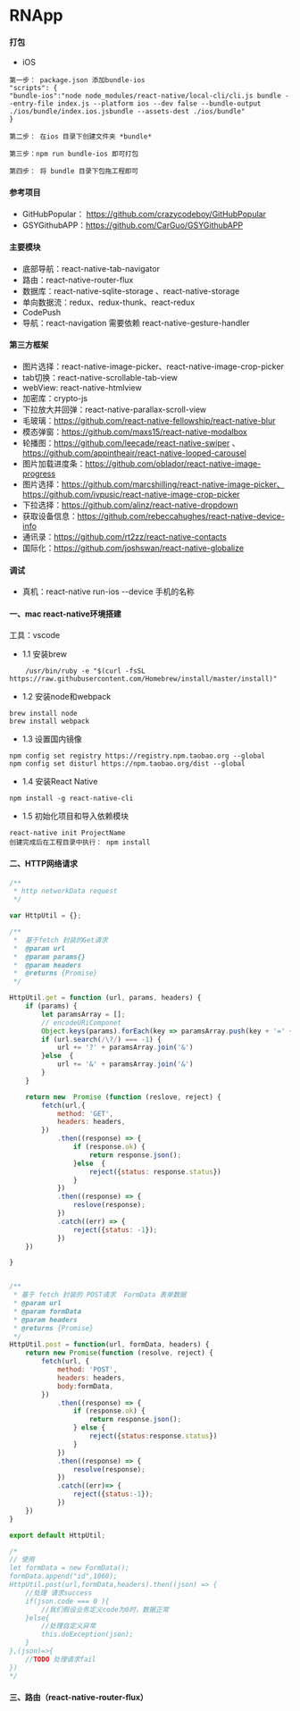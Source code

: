 # RNApp

#### 打包
- iOS
```
第一步： package.json 添加bundle-ios
"scripts": {
"bundle-ios":"node node_modules/react-native/local-cli/cli.js bundle --entry-file index.js --platform ios --dev false --bundle-output ./ios/bundle/index.ios.jsbundle --assets-dest ./ios/bundle"
}

第二步： 在ios 目录下创建文件夹 *bundle*

第三步：npm run bundle-ios 即可打包

第四步： 将 bundle 目录下包拖工程即可

```

#### 参考项目
- GitHubPopular： https://github.com/crazycodeboy/GitHubPopular
- GSYGithubAPP：https://github.com/CarGuo/GSYGithubAPP

#### 主要模块
- 底部导航：react-native-tab-navigator
- 路由：react-native-router-flux
- 数据库：react-native-sqlite-storage  、react-native-storage
- 单向数据流：redux、redux-thunk、react-redux
- CodePush
- 导航：react-navigation 需要依赖 react-native-gesture-handler

#### 第三方框架
- 图片选择：react-native-image-picker、react-native-image-crop-picker
- tab切换：react-native-scrollable-tab-view
-  webView: react-native-htmlview
- 加密库：crypto-js
- 下拉放大并回弹：react-native-parallax-scroll-view
- 毛玻璃：https://github.com/react-native-fellowship/react-native-blur
- 模态弹窗：https://github.com/maxs15/react-native-modalbox
- 轮播图：https://github.com/leecade/react-native-swiper 、https://github.com/appintheair/react-native-looped-carousel
- 图片加载进度条：https://github.com/oblador/react-native-image-progress
- 图片选择：https://github.com/marcshilling/react-native-image-picker、https://github.com/ivpusic/react-native-image-crop-picker
- 下拉选择：https://github.com/alinz/react-native-dropdown
- 获取设备信息：https://github.com/rebeccahughes/react-native-device-info
- 通讯录：https://github.com/rt2zz/react-native-contacts
- 国际化：https://github.com/joshswan/react-native-globalize

#### 调试
- 真机：react-native run-ios --device  手机的名称


#### 一、mac react-native环境搭建

工具：vscode

- 1.1 安装brew
```
    /usr/bin/ruby -e "$(curl -fsSL https://raw.githubusercontent.com/Homebrew/install/master/install)"
```

- 1.2 安装node和webpack
```
brew install node
brew install webpack
```

- 1.3 设置国内镜像
```
npm config set registry https://registry.npm.taobao.org --global
npm config set disturl https://npm.taobao.org/dist --global
```

- 1.4 安装React Native
```
npm install -g react-native-cli
```

- 1.5 初始化项目和导入依赖模块
```
react-native init ProjectName
创建完成后在工程目录中执行： npm install 
```


#### 二、HTTP网络请求

```javascript
/**
 * http networkData request
 */

var HttpUtil = {};

/**
 *  基于fetch 封装的Get请求
 *  @param url
 *  @param params{}
 *  @param headers
 *  @returns {Promise}
 */

HttpUtil.get = function (url, params, headers) {
    if (params) {
        let paramsArray = [];
        // encodeURiComponet
        Object.keys(params).forEach(key => paramsArray.push(key + '=' + params[key]))
        if (url.search(/\?/) === -1) {
            url += '?' + paramsArray.join('&')
        }else  {
            url += '&' + paramsArray.join('&')
        }
    }

    return new  Promise (function (reslove, reject) {
        fetch(url,{
            method: 'GET',
            headers: headers,
        })
            .then((response) => {
                if (response.ok) {
                    return response.json();
                }else  {
                    reject({status: response.status})
                }
            })
            .then((response) => {
                reslove(response);
            })
            .catch((err) => {
                reject({status: -1});
            })
    })

}


/**
 * 基于 fetch 封装的 POST请求  FormData 表单数据
 * @param url
 * @param formData
 * @param headers
 * @returns {Promise}
 */
HttpUtil.post = function(url, formData, headers) {
    return new Promise(function (resolve, reject) {
        fetch(url, {
            method: 'POST',
            headers: headers,
            body:formData,
        })
            .then((response) => {
                if (response.ok) {
                    return response.json();
                } else {
                    reject({status:response.status})
                }
            })
            .then((response) => {
                resolve(response);
            })
            .catch((err)=> {
                reject({status:-1});
            })
    })
}

export default HttpUtil;

/*
// 使用
let formData = new FormData();
formData.append("id",1060);
HttpUtil.post(url,formData,headers).then((json) => {
    //处理 请求success
    if(json.code === 0 ){
        //我们假设业务定义code为0时，数据正常
    }else{
        //处理自定义异常
        this.doException(json);
    }
},(json)=>{
    //TODO 处理请求fail
})
*/
```

#### 三、路由（react-native-router-flux）